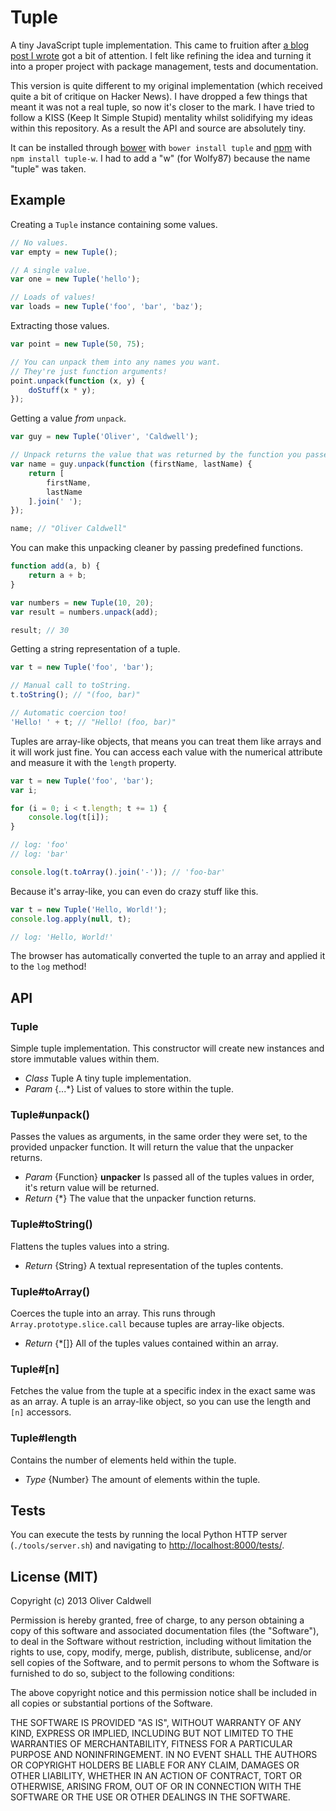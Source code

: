 # Tuple

A tiny JavaScript tuple implementation. This came to fruition after [a blog post I wrote][tuple-post] got a bit of attention. I felt like refining the idea and turning it into a proper project with package management, tests and documentation.

This version is quite different to my original implementation (which received quite a bit of critique on Hacker News). I have dropped a few things that meant it was not a real tuple, so now it's closer to the mark. I have tried to follow a KISS (Keep It Simple Stupid) mentality whilst solidifying my ideas within this repository. As a result the API and source are absolutely tiny.

It can be installed through [bower][] with `bower install tuple` and [npm][] with `npm install tuple-w`. I had to add a "w" (for Wolfy87) because the name "tuple" was taken.

## Example

Creating a `Tuple` instance containing some values.

```javascript
// No values.
var empty = new Tuple();

// A single value.
var one = new Tuple('hello');

// Loads of values!
var loads = new Tuple('foo', 'bar', 'baz');
```

Extracting those values.

```javascript
var point = new Tuple(50, 75);

// You can unpack them into any names you want.
// They're just function arguments!
point.unpack(function (x, y) {
	doStuff(x * y);
});
```

Getting a value *from* `unpack`.

```javascript
var guy = new Tuple('Oliver', 'Caldwell');

// Unpack returns the value that was returned by the function you passed to it.
var name = guy.unpack(function (firstName, lastName) {
	return [
		firstName,
		lastName
	].join(' ');
});

name; // "Oliver Caldwell"
```

You can make this unpacking cleaner by passing predefined functions.

```javascript
function add(a, b) {
	return a + b;
}

var numbers = new Tuple(10, 20);
var result = numbers.unpack(add);

result; // 30
```

Getting a string representation of a tuple.

```javascript
var t = new Tuple('foo', 'bar');

// Manual call to toString.
t.toString(); // "(foo, bar)"

// Automatic coercion too!
'Hello! ' + t; // "Hello! (foo, bar)"
```

Tuples are array-like objects, that means you can treat them like arrays and it will work just fine. You can access each value with the numerical attribute and measure it with the `length` property.

```javascript
var t = new Tuple('foo', 'bar');
var i;

for (i = 0; i < t.length; t += 1) {
	console.log(t[i]);
}

// log: 'foo'
// log: 'bar'

console.log(t.toArray().join('-')); // 'foo-bar'
```

Because it's array-like, you can even do crazy stuff like this.

```javascript
var t = new Tuple('Hello, World!');
console.log.apply(null, t);

// log: 'Hello, World!'
```

The browser has automatically converted the tuple to an array and applied it to the `log` method!

## API

### Tuple

Simple tuple implementation. This constructor will create new instances and store immutable values within them.

 * *Class* Tuple A tiny tuple implementation.
 * *Param* {...\*} List of values to store within the tuple.

### Tuple#unpack()

Passes the values as arguments, in the same order they were set, to the provided unpacker function. It will return the value that the unpacker returns.

 * *Param* {Function} **unpacker** Is passed all of the tuples values in order, it's return value will be returned.
 * *Return* {\*} The value that the unpacker function returns.

### Tuple#toString()

Flattens the tuples values into a string.

 * *Return* {String} A textual representation of the tuples contents.

### Tuple#toArray()

Coerces the tuple into an array. This runs through `Array.prototype.slice.call` because tuples are array-like objects.

 * *Return* {\*[]} All of the tuples values contained within an array.

### Tuple#[n]

Fetches the value from the tuple at a specific index in the exact same was as an array. A tuple is an array-like object, so you can use the length and `[n]` accessors.

### Tuple#length

Contains the number of elements held within the tuple.

 * *Type* {Number} The amount of elements within the tuple.

## Tests

You can execute the tests by running the local Python HTTP server (`./tools/server.sh`) and navigating to [http://localhost:8000/tests/][tests].

## License (MIT)

Copyright (c) 2013 Oliver Caldwell

Permission is hereby granted, free of charge, to any person obtaining a copy of this software and associated documentation files (the "Software"), to deal in the Software without restriction, including without limitation the rights to use, copy, modify, merge, publish, distribute, sublicense, and/or sell copies of the Software, and to permit persons to whom the Software is furnished to do so, subject to the following conditions:

The above copyright notice and this permission notice shall be included in all copies or substantial portions of the Software.

THE SOFTWARE IS PROVIDED "AS IS", WITHOUT WARRANTY OF ANY KIND, EXPRESS OR IMPLIED, INCLUDING BUT NOT LIMITED TO THE WARRANTIES OF MERCHANTABILITY, FITNESS FOR A PARTICULAR PURPOSE AND NONINFRINGEMENT. IN NO EVENT SHALL THE AUTHORS OR COPYRIGHT HOLDERS BE LIABLE FOR ANY CLAIM, DAMAGES OR OTHER LIABILITY, WHETHER IN AN ACTION OF CONTRACT, TORT OR OTHERWISE, ARISING FROM, OUT OF OR IN CONNECTION WITH THE SOFTWARE OR THE USE OR OTHER DEALINGS IN THE SOFTWARE.

[tuple-post]: http://oli.me.uk/2013/07/12/tuples-in-javascript/
[bower]: http://bower.io/
[npm]: https://npmjs.org/
[tests]: http://localhost:8000/tests/